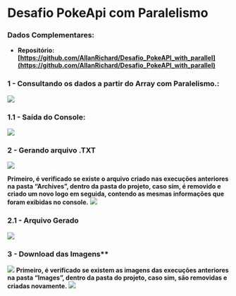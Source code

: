 # **Desafio PokeApi com Paralelismo**
### **Dados Complementares**:
- **Repositório: [https://github.com/AllanRichard/Desafio_PokeAPI_with_parallel](https://github.com/AllanRichard/Desafio_PokeAPI_with_parallel)**

### **1 - Consultando os dados a partir do Array com Paralelismo.**:
**![](https://lh6.googleusercontent.com/-dFGnoxnCwXfntl6_fd7uTTYR2kyW9Fm-Px4xbhnN8yYhxJlh7Q90f54E6oJ1FIYeH-0OmRf38vKlE0SAySpqx2cm2ng1ZJcUZ_-Nms7QzeRzKbzY-BMUs6aR0wmO-nsLTboiWsC)**

### **1.1 - Saída do Console**:
**![](https://lh6.googleusercontent.com/0E9zYZRu4KURVDjz2M8_CoD_DY2m9Htt10y5D_rHalZDPExHDvFa4UL_YoLMG01Mlm7a0Q5LKiHTlKQMh8mGNiLl8ATYqKlJe4I5o3b_k6aWMuj9HzUJXjD95Phpij6OrLkCxbpW)**

### **2 - Gerando arquivo .TXT**
**![](https://lh3.googleusercontent.com/SX51Hzm_2dsfjQi-cpdbDBxpRtULtys1332tZa-4uHqN-oQXSh-Wn-oZRRJC_pCryK4DrxpI3OYkkgIfmfhogMig_9ZoQd5mllhvMRBg4L-iAcS0mCvwk9gw2liY2AbOFg8Rm01A)**

**Primeiro, é verificado se existe o arquivo criado nas execuções anteriores na pasta “Archives”, dentro da pasta do projeto, caso sim, é removido e criado um novo logo em seguida, contendo as mesmas informações que foram exibidas no console.**
**![](https://lh5.googleusercontent.com/4_klmpHcX2VlaaGC3Njq0tPnoCTj_6ESUaqzV0p56NMev45NVhWU_Bshqj3p53pHkv9j4j06nP0xakbzGy2EmRWe_V4tgN-VciR5WE2yQQuyvDnXyu1KIB_D8vvd1L0avBVZwLbx)**

### **2.1 - Arquivo Gerado**
**![](https://lh6.googleusercontent.com/JRSBfALc2Ba66gRPuL37LJ6bNvP5CkcRZe-dd6SKQxYHtfs1FcmYobS_FpdcmoDrjMMBlGWvCZ5mTd8fyrc4Wj-hFLmGO5dy3OgmMyzJFgJt8kWSvBASODn1Qjq2k_1ivQpGpWgB)**

### 3 - Download das Imagens**
**![](https://lh3.googleusercontent.com/E60TXhcdsw0_VwpKywOJfWJHYsU3gGHemGOVwKv5C6WApC_bzK3vp8O_5WJ3-h-hK73upGn87xDSG_-laHTD0NGp5QY7haX7fLjN3L-DwEf1kX1MeR6TFKocMxLOEGmQhu6inMik)**
**Primeiro, é verificado se existem as imagens das execuções anteriores na pasta “Images”, dentro da pasta do projeto, caso sim, são removidas e criadas novamente.**
**![](https://lh6.googleusercontent.com/XTuqCi-Cl-OmlrW0FFWxSYERIx0lTdD6Bznegi8OCdk2XV3vAi1McaCCuI-3q6xIaz6w7unrTmPMnqrcBTkefjUG4fnVhVHLzUz2XF_XkU6hEgSCd7xXtg-TKrQHRDVO78oMsuLj)**